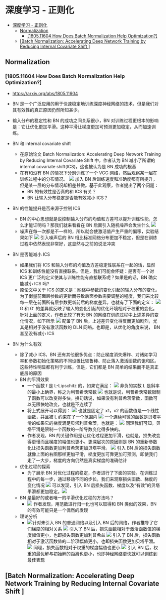 # 深度学习 - 正则化

<!-- TOC -->

- [深度学习 - 正则化](#深度学习---正则化)
  - [Normalization](#normalization)
    - [[1805.11604 How Does Batch Normalization Help Optimization?]](#180511604-how-does-batch-normalization-help-optimization)
  - [[Batch Normalization: Accelerating Deep Network Training by Reducing Internal Covariate Shift ]](#batch-normalization-accelerating-deep-network-training-by-reducing-internal-covariate-shift-)

<!-- /TOC -->

## Normalization
### [1805.11604 How Does Batch Normalization Help Optimization?]
- https://arxiv.org/abs/1805.11604

- BN 是一个广泛应用的用于快速稳定地训练深度神经网络的技术，但是我们对其有效性的真正原因仍然所知甚少。
- 输入分布的稳定性和 BN 的成功之间关系很小，BN 对训练过程更根本的影响是：它让优化更加平滑。这种平滑让梯度更加可预测更加稳定，从而加速训练。

- BN 和 internal covariate shift
  - 在原始论文 Batch Normalization: Accelerating Deep Network Training by Reducing Internal Covariate Shift 中，作者认为 BN 减小了所谓的 internal covariate shift(ICS)，这也被认为是 BN 成功的根基
  - 在有和没有 BN 的情况下分别训练了一个 VGG 网络，然后观察某一层在训练过程中的分布情况。
  ![](https://pic4.zhimg.com/80/v2-fa7eae494882f63a1b75a904c281d6e3_1440w.jpg)
  加入 BN 后训练速度和准确度都有所提升，但是某一层的分布情况却相差甚微。基于此观察，作者提出了两个问题：
    - BN 的有效性是否真的和 ICS 有关？
    - BN 让输入分布稳定是否能有效减小 ICS？

- BN 的性能提升是否来源于控制 ICS
  - BN 的中心思想就是说控制输入分布的均值和方差可以提升训练性能，怎么才能证明吗？那我们就来看看在 BN 后面引入随机噪声会发生什么  ![](https://pic3.zhimg.com/80/v2-71801a6f4fcec5572a03f651ec4f540e_1440w.jpg)
  - 噪声在每一次都是不一样的，所以就会使激活值产生严重的偏移，实验结果如下  ![](https://pic4.zhimg.com/80/v2-0ddcba121212fbc5d342e3aa8dc5520b_1440w.jpg)  引入噪声后的 BN 相比标准网络分布更加不稳定，但是在训练过程中依然表现非常好，这显然与之前的说法冲突

- BN 是否能减小 ICS
  - 如果我们将 ICS 和输入分布的均值及方差稳定性联系在一起的话，显然 ICS 和训练性能没有直接联系。但是，我们可能会怀疑：是否有一个对 ICS 更广泛的定义使其与训练性能有直接联系呢？如果是的话，BN 确实能减小 ICS 吗?
  - 原论文中关于 ICS 的定义是：网络中参数的变化引起的输入分布的变化。为了衡量前面层参数的更新而导致后面参数需要调整的程度，我们来比较每一层在前面所有层参数更新前后的梯度差异。也就有了下面的定义： ![](https://pic4.zhimg.com/80/v2-c7b55d7fca2c5f88d4acc4b96c132457_1440w.jpg)  G 和 G' 的差异就反映了输入的变化引起的优化环境相对于权重的变化。针对上面的定义，作者比较了有无 BN 的网络在训练过程中上述差异的变化情况，如下所示 ![](https://pic4.zhimg.com/80/v2-7bc35c0eb0ce2f890eb14be69d43c4e3_1440w.jpg)  配备了 BN 后，上述差异变化得反而更加剧烈，尤其是相对于没有激活函数的 DLN 网络。也即是，从优化的角度来说， BN 甚至没有减小 ICS

- BN 为什么有效
  - 除了减小 ICS，BN 还有其他很多优点：防止梯度消失爆炸、对诸如学习率和参数初始化策略的不同设置比较鲁棒、防止落入激活函数的饱和区。这些特性明显都有利于训练，但是，它们都是 BN 简单的结果而不是真正底层的原因
  - BN 的平滑效果
    - 一个函数 f 是 L-Lipschitz 的，如果它满足： ![](https://pic1.zhimg.com/80/v2-283066f864e89fe78445814649f59ee8_1440w.jpg) 非负的实数 L 是斜率的最小上确界，称之为利普希茨常数 ![](https://pic2.zhimg.com/80/v2-7ac4a726b1a89d13bf75496b7f5a1951_1440w.jpg) 也就是说，利普希茨常数限制了函数可以改变得多快。换句话说，如果没有利普希茨常数，函数可以无限快地改变，也就是不连续了
    - 将上式展开可以得到： ![](https://pic3.zhimg.com/80/v2-1b3c095dd39ff32efef6cd2b0292d7d2_1440w.jpg) 也就是固定了 x1，x2 的函数值是一个线性函数，并且被 L 约束在了一个范围内  ![](https://pic3.zhimg.com/80/v2-0639aa2c21073f3f9997da2b9b0219ea_1440w.jpg)  一个连续可微的函数是贝塔平滑的如果它的梯度满足贝塔利普希茨，也就是： ![](https://pic3.zhimg.com/80/v2-628eda0c8f828b0326703ae5bb6948da_1440w.png) 同理我们可知，贝塔平滑是限制一个函数的一阶导数变化得多快的。
    - 作者发现，BN 的关键作用是让优化过程更加平滑，也就是，损失改变得更慢而且梯度的幅值也更小。更深层次的原因则是 BN 的重新参数化让损失函数更加利普希茨更加贝塔平滑。 ![](https://pic4.zhimg.com/80/v2-c00b13b256fa43210df430915edb29e3_1440w.jpg) 引入 BN 后的损失函数就像上面的右图那样更加平滑，梯度更加可靠更加可预测，即使我们走了一大步，梯度的方向仍然是真实梯度的准确估计
  - 优化过程的探索
    - 为了展示 BN 对优化过程的稳定，作者进行了下面的实验。在训练过程中的每一步，通过移动不同的步长，我们来观察损失函数、梯度的变化情况 ![](https://pic1.zhimg.com/80/v2-0d0e54c5571e89c85cde6eda628b4854_1440w.jpg)  可以发现，引入 BN 后损失函数、梯度以及“有效”的贝塔平滑都更加稳定。![](https://pic1.zhimg.com/80/v2-63fa143157e04908e5ccb3ada0857e34_1440w.jpg)
  - BN 是最好的或者唯一的平滑优化过程的方法吗？
    - ![](https://pic4.zhimg.com/80/v2-13a4448dde5462426f18fb3cc998416b_1440w.jpg) 作者发现，用范数进行归一化也可以取得和 BN 类似的效果，BN 的有效可能只是一个偶然的发现
  - 理论分析
    - ![](https://pic1.zhimg.com/80/v2-1574572686da20f8206676a5fa478508_1440w.jpg)针对未引入 BN 的普通网络以及引入 BN 后的网络，作者推导了它们梯度的相对关系 ![](https://pic4.zhimg.com/80/v2-cb0ead3342c651c51940fca6afc8caf3_1440w.png) 引入了 BN 后，损失函数相对于激活函数值的梯度幅值更小，也即损失函数更加利普希兹 ![](https://pic2.zhimg.com/80/v2-2815f91154e4a065401883dff14d59fd_1440w.jpg) 引入了 BN 后，损失函数相对于激活函数值的二阶项幅值更小，也即损失函数更加贝塔平滑。 ![](https://pic2.zhimg.com/80/v2-6cd4330cca23338320448f5d152973e1_1440w.png) 同理，损失函数相对于权重的梯度幅值也更小 ![](https://pic3.zhimg.com/v2-54658df70b8072139c03c4b035eb81d6_r.jpg) 引入 BN 后，权重的最优解与初始解的距离也更小，也即神经网络更快就可以训练到最佳表现

## [Batch Normalization: Accelerating Deep Network Training by Reducing Internal Covariate Shift ]